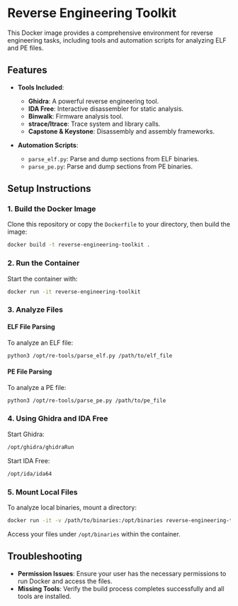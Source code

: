 # Reverse Engineering Toolkit

This Docker image provides a comprehensive environment for reverse engineering tasks, including tools and automation scripts for analyzing ELF and PE files.

## Features

- **Tools Included**:

  - **Ghidra**: A powerful reverse engineering tool.
  - **IDA Free**: Interactive disassembler for static analysis.
  - **Binwalk**: Firmware analysis tool.
  - **strace/ltrace**: Trace system and library calls.
  - **Capstone & Keystone**: Disassembly and assembly frameworks.

- **Automation Scripts**:
  - `parse_elf.py`: Parse and dump sections from ELF binaries.
  - `parse_pe.py`: Parse and dump sections from PE binaries.

## Setup Instructions

### 1. Build the Docker Image

Clone this repository or copy the `Dockerfile` to your directory, then build the image:

```bash
docker build -t reverse-engineering-toolkit .
```

### 2. Run the Container

Start the container with:

```bash
docker run -it reverse-engineering-toolkit
```

### 3. Analyze Files

#### ELF File Parsing

To analyze an ELF file:

```bash
python3 /opt/re-tools/parse_elf.py /path/to/elf_file
```

#### PE File Parsing

To analyze a PE file:

```bash
python3 /opt/re-tools/parse_pe.py /path/to/pe_file
```

### 4. Using Ghidra and IDA Free

Start Ghidra:

```bash
/opt/ghidra/ghidraRun
```

Start IDA Free:

```bash
/opt/ida/ida64
```

### 5. Mount Local Files

To analyze local binaries, mount a directory:

```bash
docker run -it -v /path/to/binaries:/opt/binaries reverse-engineering-toolkit
```

Access your files under `/opt/binaries` within the container.

## Troubleshooting

- **Permission Issues**: Ensure your user has the necessary permissions to run Docker and access the files.
- **Missing Tools**: Verify the build process completes successfully and all tools are installed.
